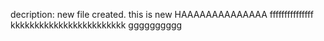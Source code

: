 decription: new file created. this is new
HAAAAAAAAAAAAAA
fffffffffffffff
kkkkkkkkkkkkkkkkkkkkkkkk
gggggggggg
